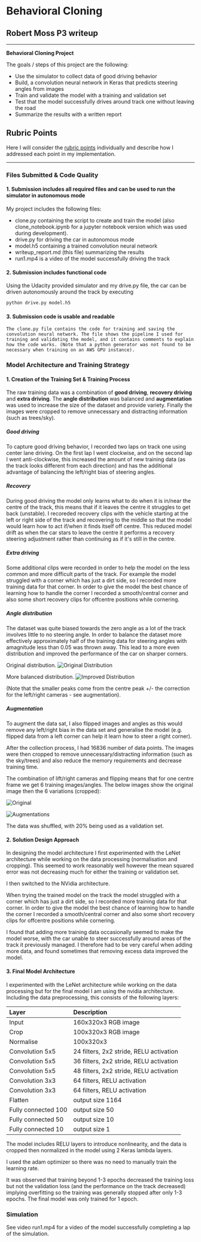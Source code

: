 # **Behavioral Cloning** 

## Robert Moss P3 writeup
---

**Behavioral Cloning Project**

The goals / steps of this project are the following:
* Use the simulator to collect data of good driving behavior
* Build, a convolution neural network in Keras that predicts steering angles from images
* Train and validate the model with a training and validation set
* Test that the model successfully drives around track one without leaving the road
* Summarize the results with a written report


[//]: # (Image References)

[image1]: ./writeup/original.jpg "Original"
[image2]: ./writeup/augmentations.jpg "Augmentations"
[image3]: ./writeup/original_distribution.jpg "Original Distribution"
[image4]: ./writeup/distribution.jpg "Improved Distribution"

## Rubric Points
Here I will consider the [rubric points](https://review.udacity.com/#!/rubrics/432/view) individually and describe how I addressed each point in my implementation.  

---
### Files Submitted & Code Quality

#### 1. Submission includes all required files and can be used to run the simulator in autonomous mode
My project includes the following files:
* clone.py containing the script to create and train the model (also clone_notebook.ipynb for a jupyter notebook version which was used during development).
* drive.py for driving the car in autonomous mode 
* model.h5 containing a trained convolution neural network 
* writeup_report.md (this file) summarizing the results
* run1.mp4 is a video of the model successfully driving the track

#### 2. Submission includes functional code
Using the Udacity provided simulator and my drive.py file, the car can be driven autonomously around the track by executing 
```sh
python drive.py model.h5
```

#### 3. Submission code is usable and readable
    The clone.py file contains the code for training and saving the convolution neural network. The file shows the pipeline I used for training and validating the model, and it contains comments to explain how the code works. (Note that a python generator was not found to be necessary when training on an AWS GPU instance).

### Model Architecture and Training Strategy
#### 1. Creation of the Training Set & Training Process

The raw training data was a combination of **good driving**, **recovery driving** and **extra driving**. The **angle distribution** was balanced and **augmentation** was used to increase the size of the dataset and provide variety. Finally the images were cropped to remove unnecessary and distracting information (such as trees/sky).

##### Good driving
To capture good driving behavior, I recorded two laps on track one using center lane driving. On the first lap I went clockwise, and on the second lap I went anti-clockwise, this increased the amount of new training data (as the track looks different from each direction) and has the additional advantage of balancing the left/right bias of steering angles.

##### Recovery
During good driving the model only learns what to do when it is in/near the centre of the track, this means that if it leaves the centre it struggles to get back (unstable). I recoreded recovery clips with the vehicle starting at the left or right side of the track and recovering to the middle so that the model would learn how to act if/when it finds itself off centre. This reduced model drift as when the car stars to leave the centre it performs a recovery steering adjustment rather than continuing as if it's still in the centre.

##### Extra driving
Some additional clips were recorded in order to help the model on the less common and more difficult parts of the track. For example the model struggled with a corner which has just a dirt side, so I recorded more training data for that corner. In order to give the model the best chance of learning how to handle the corner I recorded a smooth/central corner and also some short recovery clips for offcentre positions while cornering.

##### Angle distribution
The dataset was quite biased towards the zero angle as a lot of the track involves little to no steering angle. In order to balance the dataset more effectively approximately half of the training data for steering angles with amagnitude less than 0.05 was thrown away. This lead to a more even distribution and improved the performance of the car on sharper corners.

Original distribution.
![][image3]

More balanced distribution.
![][image4]

(Note that the smaller peaks come from the centre peak +/- the correction for the left/right cameras - see augmentation).

##### Augmentation 

To augment the data sat, I also flipped images and angles as this would remove any left/right bias in the data set and generalise the model (e.g. flipped data from a left corner can help it learn how to steer a right corner).

After the collection process, I had 16836 number of data points. The images were then cropped to remove unnecessary/distracting information (such as the sky/trees) and also reduce the memory requirements and decrease training time.

The combination of lift/right cameras and flipping means that for one centre frame we get 6 training images/angles. The below images show the original image then the 6 variations (cropped):

![][image1]

![][image2]

The data was shuffled, with 20% being used as a validation set.

#### 2. Solution Design Approach

In designing the model architecture I first experimented with the LeNet architecture while working on the data processing (normalisation and cropping). This seemed to work reasonably well however the mean squared error was not decreasing much for either the training or validation set.

I then switched to the NVidia architecture.

When trying the trained model on the track the model struggled with a corner which has just a dirt side, so I recorded more training data for that corner. In order to give the model the best chance of learning how to handle the corner I recorded a smooth/central corner and also some short recovery clips for offcentre positions while cornering.

I found that adding more training data occasionally seemed to make the model worse, with the car unable to steer successfully around areas of the track it previously managed. I therefore had to be very careful when adding more data, and found sometimes that removing excess data improved the model.

#### 3. Final Model Architecture
I experimented with the LeNet architecture while working on the data processing but  for the final model I am using the  nvidia architecture. Including the data preprocessing, this consists of the following layers:


| Layer         		|     Description	        					| 
|:----------------------|:----------------------------------------------| 
| Input         		| 160x320x3 RGB image   						|
| Crop         			| 100x320x3 RGB image   						|
| Normalise         	| 100x320x3 									|
| Convolution 5x5    	| 24 filters, 2x2 stride, RELU activation 		|
| Convolution 5x5    	| 36 filters, 2x2 stride, RELU activation 		|
| Convolution 5x5    	| 48 filters, 2x2 stride, RELU activation 		|
| Convolution 3x3    	| 64 filters, RELU activation 					|
| Convolution 3x3    	| 64 filters, RELU activation 					|
| Flatten				| output size 1164								|
| Fully connected 100	| output size 50								|
| Fully connected 50 	| output size 10								|
| Fully connected 10 	| output size 1									|

The model includes RELU layers to introduce nonlinearity, and the data is cropped then normalized in the model using 2 Keras lambda layers.

I used the adam optimizer so there was no need to manually train the learning rate.

It was observed that training beyond 1-3 epochs decreased the training loss but not the validation loss (and the performance on the track decreased) implying overfitting so the training was generally stopped after only 1-3 epochs. The final model was only trained for 1 epoch.

### Simulation
See video run1.mp4 for a video of the model successfully completing a lap of the simulation.

